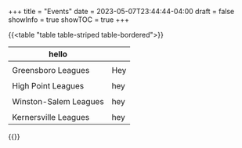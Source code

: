 +++
title = "Events"
date = 2023-05-07T23:44:44-04:00
draft = false
showInfo = true
showTOC = true
+++

{{<table "table table-striped table-bordered">}}

| hello 	|  	|
|---	|---	|
|  	|  	|
| Greensboro Leagues 	| Hey 	|
|  	|  	|
| High Point Leagues 	| hey 	|
|  	|  	|
| Winston-Salem Leagues 	|hey  	|
|  	|  	|
| Kernersville Leagues 	|hey  	|

{{</table>}}

